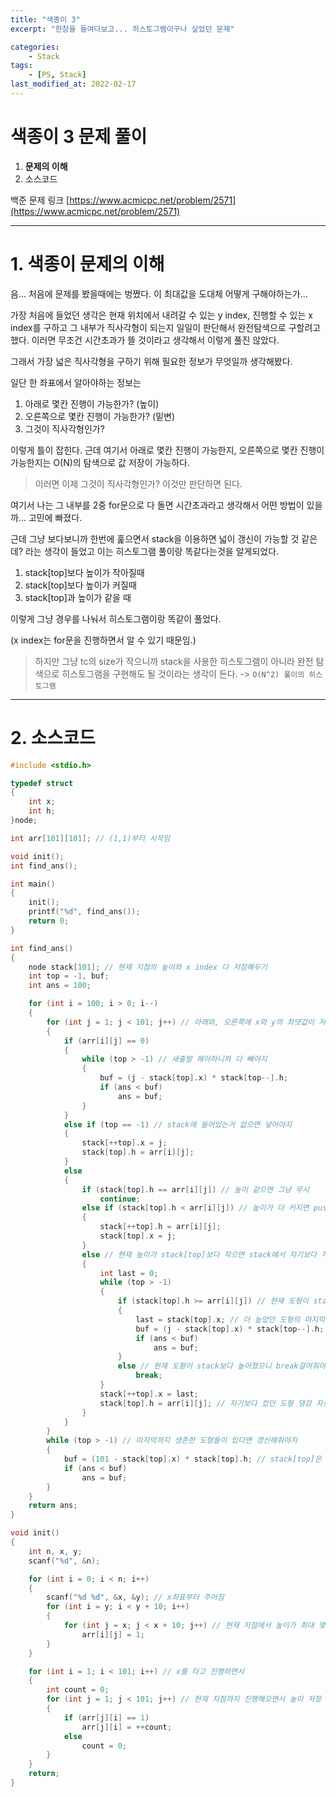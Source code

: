 ```yaml
---
title: "색종이 3"
excerpt: "한참을 들여다보고... 히스토그램이구나 싶었던 문제"

categories:
    - Stack
tags:
    - [PS, Stack]
last_modified_at: 2022-02-17
---
```

# 색종이 3 문제 풀이
1. **문제의 이해**
2. 소스코드

백준 문제 링크 [https://www.acmicpc.net/problem/2571](https://www.acmicpc.net/problem/2571)


---

# 1. 색종이 문제의 이해

음... 처음에 문제를 봤을때에는 벙쪘다. 이 최대값을 도대체 어떻게 구해야하는가...

가장 처음에 들었던 생각은 현재 위치에서 내려갈 수 있는 y index, 진행할 수 있는 x index를 구하고 그 내부가 직사각형이 되는지 일일이 판단해서 완전탐색으로 구할려고 했다. 이러면 무조건 시간초과가 뜰 것이라고 생각해서 이렇게 풀진 않았다.

그래서 가장 넓은 직사각형을 구하기 위해 필요한 정보가 무엇일까 생각해봤다.

일단 한 좌표에서 알아야하는 정보는

1. 아래로 몇칸 진행이 가능한가? (높이)
2. 오른쪽으로 몇칸 진행이 가능한가? (밑변)
3. 그것이 직사각형인가?

이렇게 틀이 잡힌다. 근데 여기서 아래로 몇칸 진행이 가능한지, 오른쪽으로 몇칸 진행이 가능한지는 O(N)의 탐색으로 값 저장이 가능하다.

>이러면 이제 그것이 직사각형인가? 이것만 판단하면 된다.

여기서 나는 그 내부를 2중 for문으로 다 돌면 시간초과라고 생각해서 어떤 방법이 있을 까... 고민에 빠졌다.


근데 그냥 보다보니까 한번에 훑으면서 stack을 이용하면 넓이 갱신이 가능할 것 같은데? 라는 생각이 들었고 이는 히스토그램 풀이랑 똑같다는것을 알게되었다.

1. stack[top]보다 높이가 작아질때
2. stack[top]보다 높이가 커질때
3. stack[top]과 높이가 같을 때

이렇게 그냥 경우를 나눠서 히스토그램이랑 똑같이 풀었다.

(x index는 for문을 진행하면서 알 수 있기 때문임.)

>하지만 그냥 tc의 size가 작으니까 stack을 사용한 히스토그램이 아니라 완전 탐색으로 히스토그램을 구현해도 될 것이라는 생각이 든다. -> ``O(N^2) 풀이의 히스토그램``


---

# 2. 소스코드

```c
#include <stdio.h>

typedef struct
{
	int x;
	int h;
}node;

int arr[101][101]; // (1,1)부터 시작임

void init();
int find_ans();

int main()
{
	init();
	printf("%d", find_ans());
	return 0;
}

int find_ans()
{
	node stack[101]; // 현재 지점의 높이와 x index 다 저장해두기
	int top = -1, buf;
	int ans = 100;

	for (int i = 100; i > 0; i--)
	{
		for (int j = 1; j < 101; j++) // 아래와, 오른쪽에 x와 y의 최댓값이 저장되어있으므로 아래쪽부터 보기 시작하는 것.
		{
			if (arr[i][j] == 0)
			{
				while (top > -1) // 새출발 해야하니까 다 빼야지
				{
					buf = (j - stack[top].x) * stack[top--].h;
					if (ans < buf)
						ans = buf;
				}
			}
			else if (top == -1) // stack에 들어있는거 없으면 넣어야지
			{
				stack[++top].x = j;
				stack[top].h = arr[i][j];
			}
			else
			{
				if (stack[top].h == arr[i][j]) // 높이 같으면 그냥 무시
					continue;
				else if (stack[top].h < arr[i][j]) // 높이가 더 커지면 push 해야함.
				{
					stack[++top].h = arr[i][j];
					stack[top].x = j;
				}
				else // 현재 높이가 stack[top]보다 작으면 stack에서 자기보다 작은거 나올때까지 빼야함.
				{
					int last = 0;
					while (top > -1)
					{
						if (stack[top].h >= arr[i][j]) // 현재 도형이 stack보다 작으니까 stack에 있는거 빼야함.
						{
							last = stack[top].x; // 더 높았던 도형의 마지막 index 기억해두기
							buf = (j - stack[top].x) * stack[top--].h;
							if (ans < buf)
								ans = buf;
						}
						else // 현재 도형이 stack보다 높아졌으니 break걸어줘야지
							break;
					}
					stack[++top].x = last;
					stack[top].h = arr[i][j]; // 자기보다 컸던 도형 댕강 자르기
				}
			}
		}
		while (top > -1) // 마지막까지 생존한 도형들이 있다면 갱신해줘야지
		{
			buf = (101 - stack[top].x) * stack[top].h; // stack[top]은 x좌표였음
			if (ans < buf)
				ans = buf;
		}
	}
	return ans;
}

void init()
{
	int n, x, y;
	scanf("%d", &n);

	for (int i = 0; i < n; i++)
	{
		scanf("%d %d", &x, &y); // x좌표부터 주어짐
		for (int i = y; i < y + 10; i++)
		{
			for (int j = x; j < x + 10; j++) // 현재 지점에서 높이가 최대 몇까지 내려가는지 저장
				arr[i][j] = 1;
		}
	}

	for (int i = 1; i < 101; i++) // x를 타고 진행하면서
	{
		int count = 0;
		for (int j = 1; j < 101; j++) // 현재 지점까지 진행해오면서 높이 저장 -> O(N)의 시간복잡도로 갱신하기 위해 카운트를 하며 갱신하는 것.
		{
			if (arr[j][i] == 1)
				arr[j][i] = ++count;
			else
				count = 0;
		}
	}
	return;
}
```
